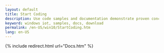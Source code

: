 ```yaml
---
layout: default
title: Start Coding
description: Use code samples and documentation demonstrate proven concepts and tools and resources to help you start coding.
keyword: windows iot, samples, docs, download
permalink: /en-US/win10/StartCoding.htm
lang: en-US
---
```


{% include redirect.html url="Docs.htm" %}